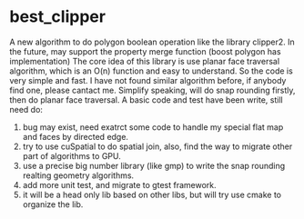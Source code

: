 # best_clipper
A new algorithm to do polygon boolean operation like the library clipper2. In the future, may support the property merge function (boost polygon has implementation)
The core idea of this library is use planar face traversal algorithm, which is an O(n) function and easy to understand. So the code is very simple and fast. I have not found similar algorithm before, if anybody find one, please cantact me.
Simplify speaking, will do snap rounding firstly, then do planar face traversal.
A basic code and test have been write, still need do:
1. bug may exist, need exatrct some code to handle my special flat map and faces by directed edge.
2. try to use cuSpatial to do spatial join, also, find the way to migrate other part of algorithms to GPU.
3. use a precise big number library (like gmp) to write the snap rounding realting geometry algorithms.
4. add more unit test, and migrate to gtest framework.
5. it will be a head only lib based on other libs, but will try use cmake to organize the lib.
